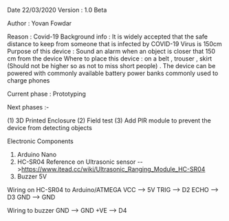 Date 22/03/2020
Version : 1.0 Beta 

Author : Yovan Fowdar


Reason  : Covid-19
Background info : It is widely accepted that the safe distance to keep from someone that is infected by COVID-19 Virus is 150cm 
Purpose of this device : Sound an alarm when an object is closer that 150 cm from the device
Where to place this device : on a belt , trouser , skirt (Should not be higher so as not to miss short people) .
The device can be powered with commonly available battery power banks commonly used to charge phones

Current phase :  Prototyping 

Next phases :- 

(1)  3D Printed Enclosure
(2)  Field test 
(3)  Add PIR module to prevent the device from detecting objects

Electronic Components
1) Arduino Nano 
2) HC-SR04  Reference on Ultrasonic sensor  -- >https://www.itead.cc/wiki/Ultrasonic_Ranging_Module_HC-SR04
3) Buzzer 5V


Wiring on HC-SR04 to Arduino/ATMEGA
VCC  --> 5V
TRIG --> D2
ECHO --> D3
GND --> GND

Wiring to buzzer 
GND --> GND
+VE --> D4                         
